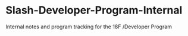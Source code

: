 Slash-Developer-Program-Internal
================================

Internal notes and program tracking for the 18F /Developer Program
